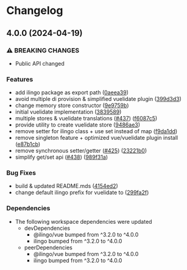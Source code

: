 # Changelog

## 4.0.0 (2024-04-19)


### ⚠ BREAKING CHANGES

* Public API changed

### Features

* add ilingo package as export path ([0aeea39](https://github.com/tada5hi/ilingo/commit/0aeea39f054ed7e66529cb756554a8e4e0024686))
* avoid multiple di provision & simplified vuelidate plugin ([399d3d3](https://github.com/tada5hi/ilingo/commit/399d3d3c676ee89b7e5470453813c9fafde931b8))
* change memory store constructor ([9e9759b](https://github.com/tada5hi/ilingo/commit/9e9759b98eb85afeaa7f6ee4984246937c88337d))
* initial vuelidate implementation ([3839589](https://github.com/tada5hi/ilingo/commit/383958902729e933e2c746075d6806a766cb353d))
* multiple stores & vuelidate translations ([#437](https://github.com/tada5hi/ilingo/issues/437)) ([f6087c5](https://github.com/tada5hi/ilingo/commit/f6087c5baead7a59df07cc22400423a30ce9b652))
* provide utility to create vuelidate store ([9486ae3](https://github.com/tada5hi/ilingo/commit/9486ae3f55471d60b1a3209693b37c694b5e0a4f))
* remove setter for ilingo class + use set instead of map ([f9da1dd](https://github.com/tada5hi/ilingo/commit/f9da1dd82df396674ad693770bb7b681140218d0))
* remove singleton feature + optimized vue/vuelidate plugin install ([e87b1cb](https://github.com/tada5hi/ilingo/commit/e87b1cbc8b671f34906dda6f53d1113f8e1e2811))
* remove synchronous setter/getter ([#425](https://github.com/tada5hi/ilingo/issues/425)) ([23221b0](https://github.com/tada5hi/ilingo/commit/23221b07c7cac865adc2cdb98c55e7904f15fd40))
* simplify get/set api ([#438](https://github.com/tada5hi/ilingo/issues/438)) ([989f31a](https://github.com/tada5hi/ilingo/commit/989f31a3d38b6c08a776e9afe9db2df3e05fd44c))


### Bug Fixes

* build & updated README.mds ([4154ed2](https://github.com/tada5hi/ilingo/commit/4154ed20f7a4a330260399286d32a9c8454592db))
* change default ilingo prefix for vuelidate to ([299fa2f](https://github.com/tada5hi/ilingo/commit/299fa2f6024c94c38daee7d35a1950654d6f0146))


### Dependencies

* The following workspace dependencies were updated
  * devDependencies
    * @ilingo/vue bumped from ^3.2.0 to ^4.0.0
    * ilingo bumped from ^3.2.0 to ^4.0.0
  * peerDependencies
    * @ilingo/vue bumped from ^3.2.0 to ^4.0.0
    * ilingo bumped from ^3.2.0 to ^4.0.0
